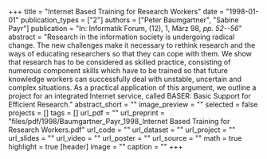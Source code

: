+++
title = "Internet Based Training for Research Workers"
date = "1998-01-01"
publication_types = ["2"]
authors = ["Peter Baumgartner", "Sabine Payr"]
publication = "In: Informatik Forum, (12), 1, März 98, _pp. 52--56_"
abstract = "Research in the information society is undergoing radical change. The new challenges make it necessary to rethink research and the ways of educating researchers so that they can cope with them. We show that research has to be considered as skilled practice, consisting of numerous component skills which have to be trained so that future knowledge workers can successfully deal with unstable, uncertain and complex situations. As a practical application of this argument, we outline a project for an integrated Internet service, called BASER: Basic Support for Efficient Research."
abstract_short = ""
image_preview = ""
selected = false
projects = []
tags = []
url_pdf = ""
url_preprint = "files/pdf/1998/Baumgartner_Payr_1998_Internet Based Training for Research Workers.pdf"
url_code = ""
url_dataset = ""
url_project = ""
url_slides = ""
url_video = ""
url_poster = ""
url_source = ""
math = true
highlight = true
[header]
image = ""
caption = ""
+++
